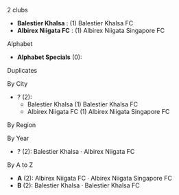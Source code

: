2 clubs

- **Balestier Khalsa** : (1) Balestier Khalsa FC
- **Albirex Niigata FC** : (1) Albirex Niigata Singapore FC




Alphabet

- **Alphabet Specials** (0): 




Duplicates





By City

- ? (2): 
  - Balestier Khalsa  (1) Balestier Khalsa FC
  - Albirex Niigata FC  (1) Albirex Niigata Singapore FC




By Region





By Year

- ? (2):   Balestier Khalsa · Albirex Niigata FC






By A to Z

- **A** (2): Albirex Niigata FC · Albirex Niigata Singapore FC
- **B** (2): Balestier Khalsa · Balestier Khalsa FC




